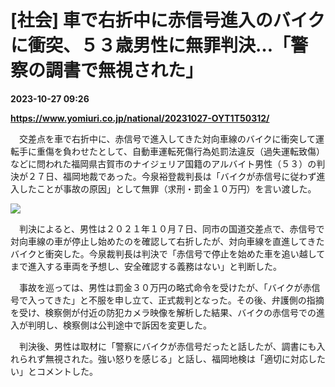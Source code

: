 # [社会] 車で右折中に赤信号進入のバイクに衝突、５３歳男性に無罪判決…「警察の調書で無視された」

**2023-10-27 09:26**

**https://www.yomiuri.co.jp/national/20231027-OYT1T50312/**

　交差点を車で右折中に、赤信号で進入してきた対向車線のバイクに衝突して運転手に重傷を負わせたとして、自動車運転死傷行為処罰法違反（過失運転致傷）などに問われた福岡県古賀市のナイジェリア国籍のアルバイト男性（５３）の判決が２７日、福岡地裁であった。今泉裕登裁判長は「バイクが赤信号に従わず進入したことが事故の原因」として無罪（求刑・罰金１０万円）を言い渡した。

[![](https://www.yomiuri.co.jp/media/2023/10/20231027-OYT1I50159-1.jpg)](https://www.yomiuri.co.jp/pluralphoto/20231027-OYT1I50159/)

　判決によると、男性は２０２１年１０月７日、同市の国道交差点で、赤信号で対向車線の車が停止し始めたのを確認して右折したが、対向車線を直進してきたバイクと衝突した。今泉裁判長は判決で「赤信号で停止を始めた車を追い越してまで進入する車両を予想し、安全確認する義務はない」と判断した。

　事故を巡っては、男性は罰金３０万円の略式命令を受けたが、「バイクが赤信号で入ってきた」と不服を申し立て、正式裁判となった。その後、弁護側の指摘を受け、検察側が付近の防犯カメラ映像を解析した結果、バイクの赤信号での進入が判明し、検察側は公判途中で訴因を変更した。

　判決後、男性は取材に「警察にバイクが赤信号だったと話したが、調書にも入れられず無視された。強い怒りを感じる」と話し、福岡地検は「適切に対応したい」とコメントした。